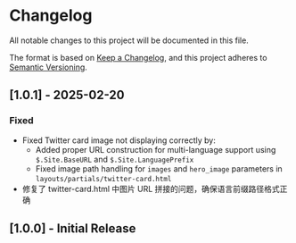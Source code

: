 # Changelog

All notable changes to this project will be documented in this file.

The format is based on [Keep a Changelog](https://keepachangelog.com/en/1.0.0/),
and this project adheres to [Semantic Versioning](https://semver.org/spec/v2.0.0.html).

## [1.0.1] - 2025-02-20

### Fixed
- Fixed Twitter card image not displaying correctly by:
  - Added proper URL construction for multi-language support using `$.Site.BaseURL` and `$.Site.LanguagePrefix`
  - Fixed image path handling for `images` and `hero_image` parameters in `layouts/partials/twitter-card.html`
- 修复了 twitter-card.html 中图片 URL 拼接的问题，确保语言前缀路径格式正确

## [1.0.0] - Initial Release 